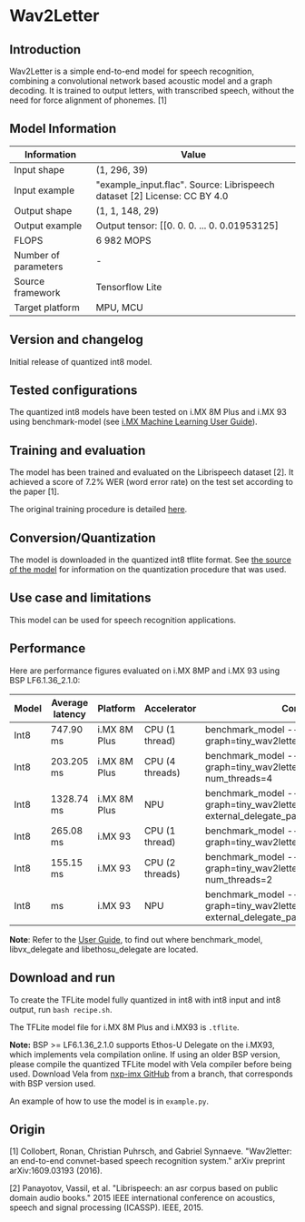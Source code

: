 # Wav2Letter

## Introduction
Wav2Letter is  a simple end-to-end model for speech recognition, combining a convolutional network based acoustic model and a graph decoding. It is trained
to output letters, with transcribed speech, without the need for force alignment of phonemes. [1]


## Model Information

Information   | Value
---           | ---
Input shape   | (1, 296, 39)
Input example | "example_input.flac". Source: Librispeech dataset [2] License: CC BY 4.0
Output shape  | (1, 1, 148, 29)
Output example | Output tensor: [[0. 0. 0. ... 0. 0.01953125]
FLOPS |  6 982 MOPS
Number of parameters | -
Source framework | Tensorflow Lite
Target platform | MPU, MCU

## Version and changelog

Initial release of quantized int8 model.

## Tested configurations

The quantized int8 models have been tested on i.MX 8M Plus and i.MX 93 using benchmark-model (see [i.MX Machine Learning User Guide](https://www.nxp.com/docs/en/user-guide/IMX-MACHINE-LEARNING-UG.pdf)).

## Training and evaluation

The model has been trained and evaluated on the Librispeech dataset [2]. It achieved a score of 7.2% WER (word error rate) on the test set according to the paper [1].

The original training procedure is detailed [here](https://github.com/flashlight/wav2letter).

## Conversion/Quantization

The model is downloaded in the quantized int8 tflite format. See [the source of the model](https://github.com/ARM-software/ML-zoo/tree/master/models/speech_recognition/wav2letter) for information on the quantization procedure that was used.

## Use case and limitations

This model can be used for speech recognition applications.

## Performance

Here are performance figures evaluated on i.MX 8MP and i.MX 93 using BSP LF6.1.36_2.1.0:

Model   | Average latency | Platform     | Accelerator     | Command
---     |-----------------|--------------|-----------------| ---
Int8    | 747.90 ms       | i.MX 8M Plus | CPU (1 thread)  | benchmark_model --graph=tiny_wav2letter_int8.tflite
Int8    | 203.205 ms      | i.MX 8M Plus | CPU (4 threads) | benchmark_model --graph=tiny_wav2letter_int8.tflite --num_threads=4
Int8    | 1328.74 ms      | i.MX 8M Plus | NPU             | benchmark_model --graph=tiny_wav2letter_int8.tflite --external_delegate_path=libvx_delegate.so
Int8    | 265.08 ms       | i.MX 93      | CPU (1 thread)  | benchmark_model --graph=tiny_wav2letter_int8.tflite
Int8    | 155.15 ms       | i.MX 93      | CPU (2 threads) | benchmark_model --graph=tiny_wav2letter_int8.tflite --num_threads=2
Int8    | ms              | i.MX 93      | NPU             | benchmark_model --graph=tiny_wav2letter_int8.tflite --external_delegate_path=libethosu_delegate.so


**Note**: Refer to the [User Guide](https://www.nxp.com/docs/en/user-guide/IMX-MACHINE-LEARNING-UG.pdf), to find out where benchmark_model, libvx_delegate and libethosu_delegate are located.


## Download and run

To create the TFLite model fully quantized in int8 with int8 input and int8 output, run `bash recipe.sh`.

The TFLite model file for i.MX 8M Plus and i.MX93 is `.tflite`. 

**Note:** BSP >= LF6.1.36_2.1.0 supports Ethos-U Delegate on the i.MX93, which implements vela compilation online. If using an older BSP version, please compile the quantized TFLite model with Vela compiler before being used. Download Vela from [nxp-imx GitHub](https://github.com/nxp-imx/ethos-u-vela) from a branch, that corresponds with BSP version used.


An example of how to use the model is in `example.py`.

## Origin

[1] Collobert, Ronan, Christian Puhrsch, and Gabriel Synnaeve. "Wav2letter: an end-to-end convnet-based speech recognition system." arXiv preprint arXiv:1609.03193 (2016).

[2] Panayotov, Vassil, et al. "Librispeech: an asr corpus based on public domain audio books." 2015 IEEE international conference on acoustics, speech and signal processing (ICASSP). IEEE, 2015.
